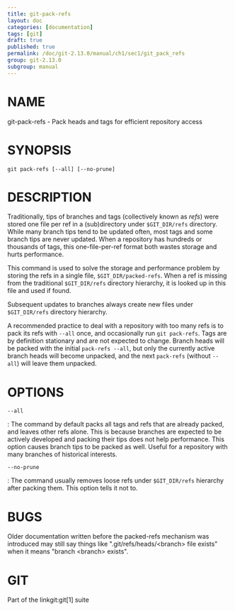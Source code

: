 ```yaml
---
title: git-pack-refs
layout: doc
categories: [documentation]
tags: [git]
draft: true
published: true
permalink: /doc/git-2.13.0/manual/ch1/sec1/git_pack_refs
group: git-2.13.0
subgroup: manual
---
```


NAME
====

git-pack-refs - Pack heads and tags for efficient repository access

SYNOPSIS
========

    git pack-refs [--all] [--no-prune]

DESCRIPTION
===========

Traditionally, tips of branches and tags (collectively known as *refs*) were stored one file per ref in a (sub)directory under `$GIT_DIR/refs` directory. While many branch tips tend to be updated often, most tags and some branch tips are never updated. When a repository has hundreds or thousands of tags, this one-file-per-ref format both wastes storage and hurts performance.

This command is used to solve the storage and performance problem by storing the refs in a single file, `$GIT_DIR/packed-refs`. When a ref is missing from the traditional `$GIT_DIR/refs` directory hierarchy, it is looked up in this file and used if found.

Subsequent updates to branches always create new files under `$GIT_DIR/refs` directory hierarchy.

A recommended practice to deal with a repository with too many refs is to pack its refs with `--all` once, and occasionally run `git pack-refs`. Tags are by definition stationary and are not expected to change. Branch heads will be packed with the initial `pack-refs --all`, but only the currently active branch heads will become unpacked, and the next `pack-refs` (without `--all`) will leave them unpacked.

OPTIONS
=======

`--all`

:   The command by default packs all tags and refs that are already packed, and leaves other refs alone. This is because branches are expected to be actively developed and packing their tips does not help performance. This option causes branch tips to be packed as well. Useful for a repository with many branches of historical interests.

`--no-prune`

:   The command usually removes loose refs under `$GIT_DIR/refs` hierarchy after packing them. This option tells it not to.

BUGS
====

Older documentation written before the packed-refs mechanism was introduced may still say things like ".git/refs/heads/&lt;branch&gt; file exists" when it means "branch &lt;branch&gt; exists".

GIT
===

Part of the linkgit:git\[1\] suite
